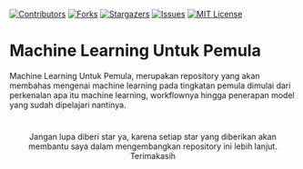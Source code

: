 [![Contributors][contributors-shield]][contributors-url]
[![Forks][forks-shield]][forks-url]
[![Stargazers][stars-shield]][stars-url]
[![Issues][issues-shield]][issues-url]
[![MIT License][license-shield]][license-url]

# Machine Learning Untuk Pemula
Machine Learning Untuk Pemula, merupakan repository yang akan membahas mengenai machine learning pada tingkatan pemula dimulai dari perkenalan apa itu machine learning, workflownya hingga penerapan model yang sudah dipelajari nantinya.


# 
<p align="center">Jangan lupa diberi star ya, karena setiap star yang diberikan akan membantu saya dalam mengembangkan repository ini lebih lanjut. Terimakasih</p>

<!-- MARKDOWN LINKS & IMAGES -->
<!-- https://www.markdownguide.org/basic-syntax/#reference-style-links -->
[contributors-shield]: https://img.shields.io/github/contributors/POWERARE/Machine-Learning-Untuk-Pemula.svg?style=for-the-badge
[contributors-url]: https://github.com/POWERARE/Machine-Learning-Untuk-Pemula/graphs/contributors
[forks-shield]: https://img.shields.io/github/forks/POWERARE/Machine-Learning-Untuk-Pemula.svg?style=for-the-badge
[forks-url]: https://github.com/POWERARE/Machine-Learning-Untuk-Pemula/network/members
[stars-shield]: https://img.shields.io/github/stars/POWERARE/Machine-Learning-Untuk-Pemula.svg?style=for-the-badge
[stars-url]: https://github.com/POWERARE/Machine-Learning-Untuk-Pemula/stargazers
[issues-shield]: https://img.shields.io/github/issues/POWERARE/Machine-Learning-Untuk-Pemula.svg?style=for-the-badge
[issues-url]: https://github.com/POWERARE/Machine-Learning-Untuk-Pemula/issues
[license-shield]: https://img.shields.io/github/license/POWERARE/Machine-Learning-Untuk-Pemula.svg?style=for-the-badge
[license-url]: https://github.com/POWERARE/Machine-Learning-Untuk-Pemula/blob/master/LICENSE
[linkedin-shield]: https://img.shields.io/badge/-LinkedIn-black.svg?style=for-the-badge&logo=linkedin&colorB=555
